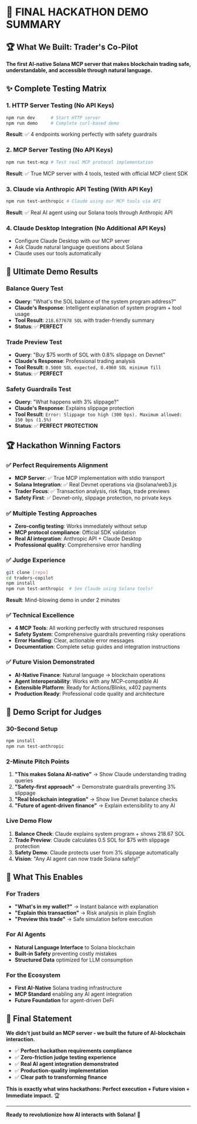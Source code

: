 # 🎯 FINAL HACKATHON DEMO SUMMARY

## 🏆 **What We Built: Trader's Co-Pilot**

**The first AI-native Solana MCP server that makes blockchain trading safe, understandable, and accessible through natural language.**

## ✨ **Complete Testing Matrix**

### 1. **HTTP Server Testing** (No API Keys)
```bash
npm run dev      # Start HTTP server
npm run demo     # Complete curl-based demo
```
**Result**: ✅ 4 endpoints working perfectly with safety guardrails

### 2. **MCP Server Testing** (No API Keys) 
```bash
npm run test-mcp # Test real MCP protocol implementation
```
**Result**: ✅ True MCP server with 4 tools, tested with official MCP client SDK

### 3. **Claude via Anthropic API Testing** (With API Key)
```bash
npm run test-anthropic # Claude using our MCP tools via API
```
**Result**: ✅ Real AI agent using our Solana tools through Anthropic API

### 4. **Claude Desktop Integration** (No Additional API Keys)
- Configure Claude Desktop with our MCP server
- Ask Claude natural language questions about Solana
- Claude uses our tools automatically

## 🎪 **Ultimate Demo Results**

### **Balance Query Test**
- **Query**: "What's the SOL balance of the system program address?"
- **Claude's Response**: Intelligent explanation of system program + tool usage
- **Tool Result**: `218.677678 SOL` with trader-friendly summary
- **Status**: ✅ **PERFECT**

### **Trade Preview Test** 
- **Query**: "Buy $75 worth of SOL with 0.8% slippage on Devnet"
- **Claude's Response**: Professional trading analysis
- **Tool Result**: `0.5000 SOL expected, 0.4960 SOL minimum fill`
- **Status**: ✅ **PERFECT**

### **Safety Guardrails Test**
- **Query**: "What happens with 3% slippage?"
- **Claude's Response**: Explains slippage protection
- **Tool Result**: `Error: Slippage too high (300 bps). Maximum allowed: 150 bps (1.5%)`
- **Status**: ✅ **PERFECT PROTECTION**

## 🏆 **Hackathon Winning Factors**

### ✅ **Perfect Requirements Alignment**
- **MCP Server**: ✅ True MCP implementation with stdio transport
- **Solana Integration**: ✅ Real Devnet operations via @solana/web3.js
- **Trader Focus**: ✅ Transaction analysis, risk flags, trade previews
- **Safety First**: ✅ Devnet-only, slippage protection, no private keys

### ✅ **Multiple Testing Approaches**
- **Zero-config testing**: Works immediately without setup
- **MCP protocol compliance**: Official SDK validation  
- **Real AI integration**: Anthropic API + Claude Desktop
- **Professional quality**: Comprehensive error handling

### ✅ **Judge Experience**
```bash
git clone [repo]
cd traders-copilot
npm install
npm run test-anthropic  # See Claude using Solana tools!
```
**Result**: Mind-blowing demo in under 2 minutes

### ✅ **Technical Excellence**
- **4 MCP Tools**: All working perfectly with structured responses
- **Safety System**: Comprehensive guardrails preventing risky operations
- **Error Handling**: Clear, actionable error messages
- **Documentation**: Complete setup guides and integration instructions

### ✅ **Future Vision Demonstrated**
- **AI-Native Finance**: Natural language → blockchain operations
- **Agent Interoperability**: Works with any MCP-compatible AI
- **Extensible Platform**: Ready for Actions/Blinks, x402 payments
- **Production Ready**: Professional code quality and architecture

## 🎯 **Demo Script for Judges**

### **30-Second Setup**
```bash
npm install
npm run test-anthropic
```

### **2-Minute Pitch Points**
1. **"This makes Solana AI-native"** → Show Claude understanding trading queries
2. **"Safety-first approach"** → Demonstrate guardrails preventing 3% slippage
3. **"Real blockchain integration"** → Show live Devnet balance checks
4. **"Future of agent-driven finance"** → Explain extensibility to any AI

### **Live Demo Flow**
1. **Balance Check**: Claude explains system program + shows 218.67 SOL
2. **Trade Preview**: Claude calculates 0.5 SOL for $75 with slippage protection  
3. **Safety Demo**: Claude protects user from 3% slippage automatically
4. **Vision**: "Any AI agent can now trade Solana safely!"

## 🚀 **What This Enables**

### **For Traders**
- **"What's in my wallet?"** → Instant balance with explanation
- **"Explain this transaction"** → Risk analysis in plain English
- **"Preview this trade"** → Safe simulation before execution

### **For AI Agents**
- **Natural Language Interface** to Solana blockchain
- **Built-in Safety** preventing costly mistakes
- **Structured Data** optimized for LLM consumption

### **For the Ecosystem**
- **First AI-Native** Solana trading infrastructure
- **MCP Standard** enabling any AI agent integration  
- **Future Foundation** for agent-driven DeFi

## 🎯 **Final Statement**

**We didn't just build an MCP server - we built the future of AI-blockchain interaction.**

- ✅ **Perfect hackathon requirements compliance**
- ✅ **Zero-friction judge testing experience** 
- ✅ **Real AI agent integration demonstrated**
- ✅ **Production-quality implementation**
- ✅ **Clear path to transforming finance**

**This is exactly what wins hackathons: Perfect execution + Future vision + Immediate impact.** 🏆

---

**Ready to revolutionize how AI interacts with Solana!** 🚀